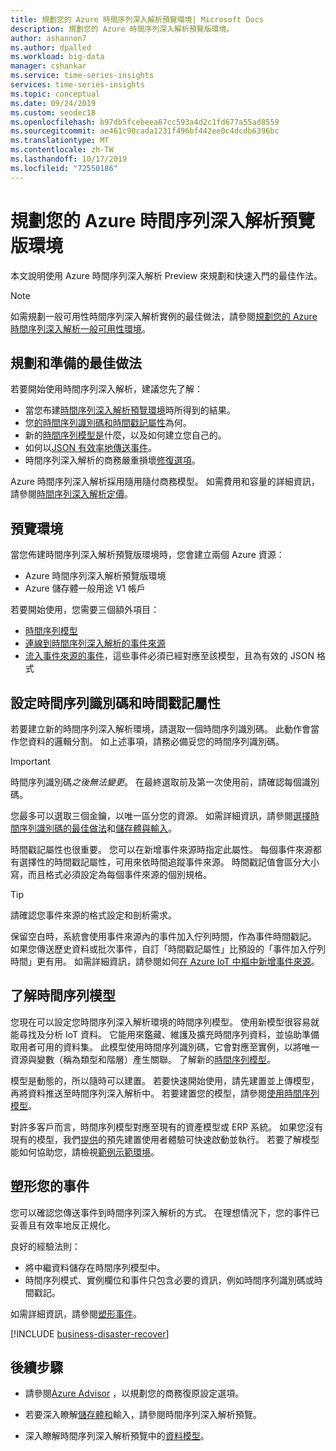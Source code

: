 ```yaml
---
title: 規劃您的 Azure 時間序列深入解析預覽環境| Microsoft Docs
description: 規劃您的 Azure 時間序列深入解析預覽版環境。
author: ashannon7
ms.author: dpalled
ms.workload: big-data
manager: cshankar
ms.service: time-series-insights
services: time-series-insights
ms.topic: conceptual
ms.date: 09/24/2019
ms.custom: seodec18
ms.openlocfilehash: b97db5fcebeea67cc593a4d2c1fd677a55ad8559
ms.sourcegitcommit: ae461c90cada1231f496bf442ee0c4dcdb6396bc
ms.translationtype: MT
ms.contentlocale: zh-TW
ms.lasthandoff: 10/17/2019
ms.locfileid: "72550186"
---
```

# <a name="plan-your-azure-time-series-insights-preview-environment"></a>規劃您的 Azure 時間序列深入解析預覽版環境

本文說明使用 Azure 時間序列深入解析 Preview 來規劃和快速入門的最佳作法。

> [!NOTE]
> 如需規劃一般可用性時間序列深入解析實例的最佳做法，請參閱[規劃您的 Azure 時間序列深入解析一般可用性環境](time-series-insights-environment-planning.md)。

## <a name="best-practices-for-planning-and-preparation"></a>規劃和準備的最佳做法

若要開始使用時間序列深入解析，建議您先了解：

* 當您布建[時間序列深入解析預覽環境](#the-preview-environment)時所得到的結果。
* 您[的時間序列識別碼和時間戳記屬性](#configure-time-series-ids-and-timestamp-properties)為何。
* 新的[時間序列模型是](#understand-the-time-series-model)什麼，以及如何建立您自己的。
* 如何以[JSON 有效率地傳送事件](#shape-your-events)。
* 時間序列深入解析的商務嚴重損壞[修復選項](#business-disaster-recovery)。

Azure 時間序列深入解析採用隨用隨付商務模型。 如需費用和容量的詳細資訊，請參閱[時間序列深入解析定價](https://azure.microsoft.com/pricing/details/time-series-insights/)。

## <a name="the-preview-environment"></a>預覽環境

當您佈建時間序列深入解析預覽版環境時，您會建立兩個 Azure 資源：

* Azure 時間序列深入解析預覽版環境
* Azure 儲存體一般用途 V1 帳戶

若要開始使用，您需要三個額外項目：

* [時間序列模型](./time-series-insights-update-tsm.md)
* [連線到時間序列深入解析的事件來源](./time-series-insights-how-to-add-an-event-source-iothub.md)
* [流入事件來源的事件](./time-series-insights-send-events.md)，這些事件必須已經對應至該模型，且為有效的 JSON 格式

## <a name="configure-time-series-ids-and-timestamp-properties"></a>設定時間序列識別碼和時間戳記屬性

若要建立新的時間序列深入解析環境，請選取一個時間序列識別碼。 此動作會當作您資料的邏輯分割。 如上述事項，請務必備妥您的時間序列識別碼。

> [!IMPORTANT]
> 時間序列識別碼*之後無法變更*。 在最終選取前及第一次使用前，請確認每個識別碼。

您最多可以選取三個金鑰，以唯一區分您的資源。 如需詳細資訊，請參閱[選擇時間序列識別碼的最佳做法](./time-series-insights-update-how-to-id.md)和[儲存體與輸入](./time-series-insights-update-storage-ingress.md)。

時間戳記屬性也很重要。 您可以在新增事件來源時指定此屬性。 每個事件來源都有選擇性的時間戳記屬性，可用來依時間追蹤事件來源。 時間戳記值會區分大小寫，而且格式必須設定為每個事件來源的個別規格。

> [!TIP]
> 請確認您事件來源的格式設定和剖析需求。

保留空白時，系統會使用事件來源內的事件加入佇列時間，作為事件時間戳記。 如果您傳送歷史資料或批次事件，自訂「時間戳記屬性」比預設的「事件加入佇列時間」更有用。 如需詳細資訊，請參閱如何[在 Azure IoT 中樞中新增事件來源](./time-series-insights-how-to-add-an-event-source-iothub.md)。

## <a name="understand-the-time-series-model"></a>了解時間序列模型

您現在可以設定您時間序列深入解析環境的時間序列模型。 使用新模型很容易就能尋找及分析 IoT 資料。 它能用來鑑藏、維護及擴充時間序列資料，並協助準備取用者可用的資料集。 此模型使用時間序列識別碼，它會對應至實例，以將唯一資源與變數（稱為類型和階層）產生關聯。 了解新的[時間序列模型](./time-series-insights-update-tsm.md)。

模型是動態的，所以隨時可以建置。 若要快速開始使用，請先建置並上傳模型，再將資料推送至時間序列深入解析中。 若要建置您的模型，請參閱[使用時間序列模型](./time-series-insights-update-how-to-tsm.md)。

對許多客戶而言，時間序列模型對應至現有的資產模型或 ERP 系統。 如果您沒有現有的模型，我們[提供](https://github.com/Microsoft/tsiclient)的預先建置使用者體驗可快速啟動並執行。 若要了解模型能如何協助您，請檢視[範例示範環境](https://insights.timeseries.azure.com/preview/demo)。

## <a name="shape-your-events"></a>塑形您的事件

您可以確認您傳送事件到時間序列深入解析的方式。 在理想情況下，您的事件已妥善且有效率地反正規化。

良好的經驗法則：

* 將中繼資料儲存在時間序列模型中。
* 時間序列模式、實例欄位和事件只包含必要的資訊，例如時間序列識別碼或時間戳記。

如需詳細資訊，請參閱[塑形事件](./time-series-insights-send-events.md#supported-json-shapes)。

[!INCLUDE [business-disaster-recover](../../includes/time-series-insights-business-recovery.md)]

## <a name="next-steps"></a>後續步驟

- 請參閱[Azure Advisor](../advisor/advisor-overview.md) ，以規劃您的商務復原設定選項。

- 若要深入瞭解[儲存體和](./time-series-insights-update-storage-ingress.md)輸入，請參閱時間序列深入解析預覽。

- 深入瞭解時間序列深入解析預覽中的[資料模型](./time-series-insights-update-tsm.md)。